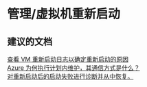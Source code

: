 <properties
    pageTitle="management/virtual machine restarts"
    description="管理/虚拟机重新启动"
    service="microsoft.compute"
    resource="virtualmachines"
    authors="aashu"
    displayOrder=""
    selfHelpType="generic"
    supportTopicIds="32411816"
    resourceTags="linux"
    productPesIds="15571"
    cloudEnvironments="public"
/>


# 管理/虚拟机重新启动

## **建议的文档**
[查看 VM 重新启动日志以确定重新启动的原因](https://azure.microsoft.com/blog/viewing-vm-reboot-logs)<br>
[Azure 为何执行计划内维护，其通信方式是什么？](http://go.microsoft.com/fwlink/?LinkId=698285)<br>
[对重新启动后的启动失败进行诊断并从中恢复。](https://azure.microsoft.com/blog/boot-diagnostics-for-virtual-machines-v2/)



<!--HONumber=Jul16_HO4-->


